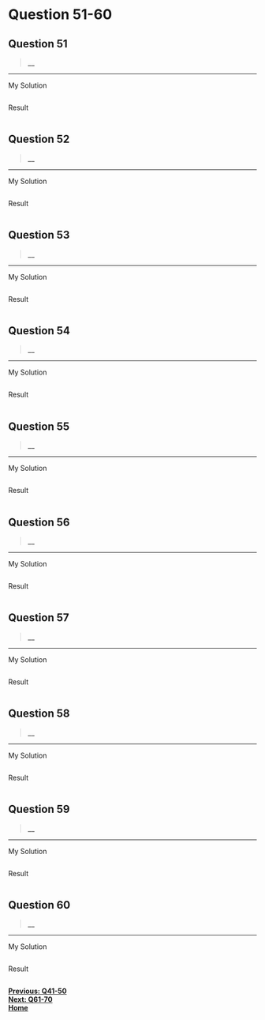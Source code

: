 # Question 51-60

## Question 51

> **__**  

---
My Solution

```python

```

Result

```python

```

## Question 52

> **__**  

---
My Solution

```python

```

Result

```python

```

## Question 53

> **__**  

---
My Solution

```python

```

Result

```python

```

## Question 54

> **__**  

---
My Solution

```python

```

Result

```python

```

## Question 55

> **__**  

---
My Solution

```python

```

Result

```python

```

## Question 56

> **__**  

---
My Solution

```python

```

Result

```python

```

## Question 57

> **__**  

---
My Solution

```python

```

Result

```python

```

## Question 58

> **__**  

---
My Solution

```python

```

Result

```python

```

## Question 59

> **__**  

---
My Solution

```python

```

Result

```python

```

## Question 60

> **__**  

---
My Solution

```python

```

Result

```python

```

[**Previous: Q41-50**](https://github.com/polo871209/break-the-ice-with-python/blob/main/md/Question%2041-50.md "Q41-50")  
[**Next: Q61-70**](https://github.com/polo871209/break-the-ice-with-python/blob/main/md/Question%2061-70.md "Q61-70")  
[**Home**](https://github.com/polo871209/break-the-ice-with-python "home")
